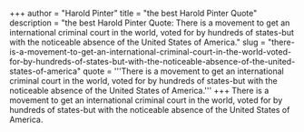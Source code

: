 +++
author = "Harold Pinter"
title = "the best Harold Pinter Quote"
description = "the best Harold Pinter Quote: There is a movement to get an international criminal court in the world, voted for by hundreds of states-but with the noticeable absence of the United States of America."
slug = "there-is-a-movement-to-get-an-international-criminal-court-in-the-world-voted-for-by-hundreds-of-states-but-with-the-noticeable-absence-of-the-united-states-of-america"
quote = '''There is a movement to get an international criminal court in the world, voted for by hundreds of states-but with the noticeable absence of the United States of America.'''
+++
There is a movement to get an international criminal court in the world, voted for by hundreds of states-but with the noticeable absence of the United States of America.
